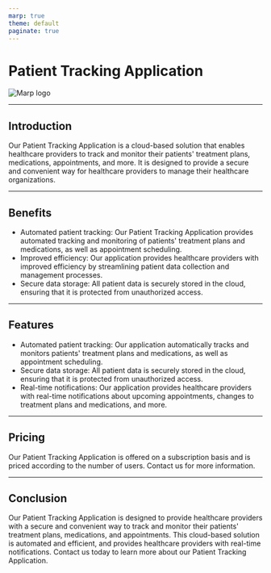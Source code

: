 ```yaml
---
marp: true
theme: default
paginate: true
---
```

# Patient Tracking Application

![Marp logo](https://s3.amazonaws.com/marp-demo/assets/marp.png)

---
## Introduction

Our Patient Tracking Application is a cloud-based solution that enables healthcare providers to track and monitor their patients' treatment plans, medications, appointments, and more. It is designed to provide a secure and convenient way for healthcare providers to manage their healthcare organizations.

---
## Benefits

- Automated patient tracking: Our Patient Tracking Application provides automated tracking and monitoring of patients' treatment plans and medications, as well as appointment scheduling.
- Improved efficiency: Our application provides healthcare providers with improved efficiency by streamlining patient data collection and management processes.
- Secure data storage: All patient data is securely stored in the cloud, ensuring that it is protected from unauthorized access.

---
## Features

- Automated patient tracking: Our application automatically tracks and monitors patients' treatment plans and medications, as well as appointment scheduling.
- Secure data storage: All patient data is securely stored in the cloud, ensuring that it is protected from unauthorized access.
- Real-time notifications: Our application provides healthcare providers with real-time notifications about upcoming appointments, changes to treatment plans and medications, and more.

---
## Pricing

Our Patient Tracking Application is offered on a subscription basis and is priced according to the number of users. Contact us for more information.

---
## Conclusion

Our Patient Tracking Application is designed to provide healthcare providers with a secure and convenient way to track and monitor their patients' treatment plans, medications, and appointments. This cloud-based solution is automated and efficient, and provides healthcare providers with real-time notifications. Contact us today to learn more about our Patient Tracking Application.
  
